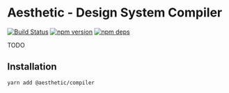 # Aesthetic - Design System Compiler

[![Build Status](https://github.com/milesj/aesthetic/workflows/Build/badge.svg)](https://github.com/milesj/aesthetic/actions?query=branch%3Amaster)
[![npm version](https://badge.fury.io/js/%40aesthetic%compiler.svg)](https://www.npmjs.com/package/@aesthetic/compiler)
[![npm deps](https://david-dm.org/milesj/aesthetic.svg?path=packages/compiler)](https://www.npmjs.com/package/@aesthetic/compiler)

TODO

## Installation

```
yarn add @aesthetic/compiler
```
